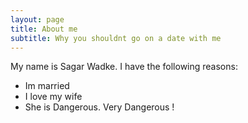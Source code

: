 ```yaml
---
layout: page
title: About me
subtitle: Why you shouldnt go on a date with me
---
```


My name is Sagar Wadke. I have the following reasons:

- Im married
- I love my wife
- She is Dangerous. Very Dangerous !





